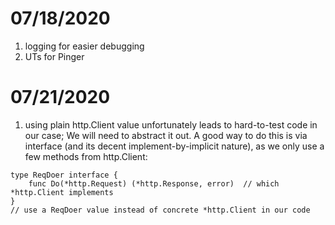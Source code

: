 # 07/18/2020

1. logging for easier debugging
2. UTs for Pinger

# 07/21/2020

1. using plain http.Client value unfortunately leads to hard-to-test code in our case; We will need to abstract it out. A good way to do this is via interface (and its decent implement-by-implicit nature), as we only use a few methods from http.Client:
```
type ReqDoer interface {
    func Do(*http.Request) (*http.Response, error)  // which *http.Client implements
}
// use a ReqDoer value instead of concrete *http.Client in our code
```

